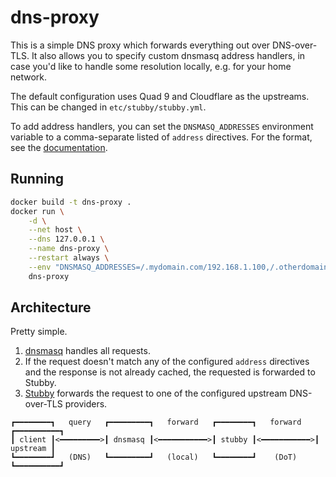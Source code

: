 # dns-proxy

This is a simple DNS proxy which forwards everything out over DNS-over-TLS. It also allows you to specify custom dnsmasq address handlers, in case you'd like to handle some resolution locally, e.g. for your home network.

The default configuration uses Quad 9 and Cloudflare as the upstreams. This can be changed in `etc/stubby/stubby.yml`.

To add address handlers, you can set the `DNSMASQ_ADDRESSES` environment variable to a comma-separate listed of `address` directives. For the format, see the [documentation](http://www.thekelleys.org.uk/dnsmasq/docs/dnsmasq-man.html).

## Running

```bash
docker build -t dns-proxy .
docker run \
    -d \
    --net host \
    --dns 127.0.0.1 \
    --name dns-proxy \
    --restart always \
    --env "DNSMASQ_ADDRESSES=/.mydomain.com/192.168.1.100,/.otherdomain.com/192.168.1.200" \
    dns-proxy
```

## Architecture

Pretty simple.

1. [dnsmasq](http://www.thekelleys.org.uk/dnsmasq/doc.html) handles all requests.
2. If the request doesn't match any of the configured `address` directives and the response is not already cached, the requested is forwarded to Stubby.
3. [Stubby](https://dnsprivacy.org/wiki/x/JYAT) forwards the request to one of the configured upstream DNS-over-TLS providers.

```
┏━━━━━━━━┓   query   ┏━━━━━━━━━┓   forward   ┏━━━━━━━━┓   forward   ┏━━━━━━━━━━┓
┃ client ┃<━━━━━━━━━>┃ dnsmasq ┃<━━━━━━━━━━━>┃ stubby ┃<━━━━━━━━━━━>┃ upstream ┃
┗━━━━━━━━┛   (DNS)   ┗━━━━━━━━━┛   (local)   ┗━━━━━━━━┛    (DoT)    ┗━━━━━━━━━━┛
```
